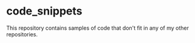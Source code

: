 code_snippets
=============
This repository contains samples of code that don't fit in any of my other repositories.
